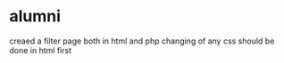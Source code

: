 # alumni

creaed a filter page both in html and php
changing of any css should be done in html first 
